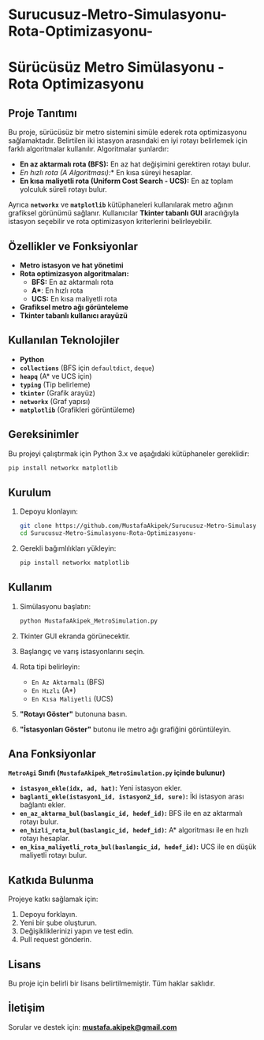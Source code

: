 # Surucusuz-Metro-Simulasyonu-Rota-Optimizasyonu-
# Sürücüsüz Metro Simülasyonu - Rota Optimizasyonu

## Proje Tanıtımı

Bu proje, sürücüsüz bir metro sistemini simüle ederek rota optimizasyonu sağlamaktadır. Belirtilen iki istasyon arasındaki en iyi rotayı belirlemek için farklı algoritmalar kullanılır. Algoritmalar şunlardır:

- **En az aktarmalı rota (BFS):** En az hat değişimini gerektiren rotayı bulur.
- **En hızlı rota (A* Algoritması):** En kısa süreyi hesaplar.
- **En kısa maliyetli rota (Uniform Cost Search - UCS):** En az toplam yolculuk süreli rotayı bulur.

Ayrıca **`networkx`** ve **`matplotlib`** kütüphaneleri kullanılarak metro ağının grafiksel görünümü sağlanır. Kullanıcılar **Tkinter tabanlı GUI** aracılığıyla istasyon seçebilir ve rota optimizasyon kriterlerini belirleyebilir.

## Özellikler ve Fonksiyonlar

- **Metro istasyon ve hat yönetimi**  
- **Rota optimizasyon algoritmaları:**  
  - **BFS:** En az aktarmalı rota
  - **A\***: En hızlı rota
  - **UCS:** En kısa maliyetli rota
- **Grafiksel metro ağı görünteleme**  
- **Tkinter tabanlı kullanıcı arayüzü**

## Kullanılan Teknolojiler

- **Python**  
- **`collections`** (BFS için `defaultdict`, `deque`)
- **`heapq`** (A* ve UCS için)
- **`typing`** (Tip belirleme)
- **`tkinter`** (Grafik arayüz)
- **`networkx`** (Graf yapısı)
- **`matplotlib`** (Grafikleri görüntüleme)

## Gereksinimler

Bu projeyi çalıştırmak için Python 3.x ve aşağıdaki kütüphaneler gereklidir:

```bash
pip install networkx matplotlib
```

## Kurulum

1. Depoyu klonlayın:

    ```bash
    git clone https://github.com/MustafaAkipek/Surucusuz-Metro-Simulasyonu-Rota-Optimizasyonu-.git
    cd Surucusuz-Metro-Simulasyonu-Rota-Optimizasyonu-
    ```

2. Gerekli bağımlılıkları yükleyin:

    ```bash
    pip install networkx matplotlib
    ```

## Kullanım

1. Simülasyonu başlatın:

    ```bash
    python MustafaAkipek_MetroSimulation.py
    ```

2. Tkinter GUI ekranda görünecektir.
3. Başlangıç ve varış istasyonlarını seçin.
4. Rota tipi belirleyin:
   - `En Az Aktarmalı` (BFS)
   - `En Hızlı` (A*)
   - `En Kısa Maliyetli` (UCS)
5. **"Rotayı Göster"** butonuna basın.
6. **"İstasyonları Göster"** butonu ile metro ağı grafiğini görüntüleyin.

## Ana Fonksiyonlar

**`MetroAgi` Sınıfı (`MustafaAkipek_MetroSimulation.py` içinde bulunur)**

- **`istasyon_ekle(idx, ad, hat)`:** Yeni istasyon ekler.
- **`baglanti_ekle(istasyon1_id, istasyon2_id, sure)`:** İki istasyon arası bağlantı ekler.
- **`en_az_aktarma_bul(baslangic_id, hedef_id)`:** BFS ile en az aktarmalı rotayı bulur.
- **`en_hizli_rota_bul(baslangic_id, hedef_id)`:** A* algoritması ile en hızlı rotayı hesaplar.
- **`en_kisa_maliyetli_rota_bul(baslangic_id, hedef_id)`:** UCS ile en düşük maliyetli rotayı bulur.

## Katkıda Bulunma

Projeye katkı sağlamak için:

1. Depoyu forklayın.
2. Yeni bir şube oluşturun.
3. Değişikliklerinizi yapın ve test edin.
4. Pull request gönderin.

## Lisans

Bu proje için belirli bir lisans belirtilmemiştir. Tüm haklar saklıdır.

## İletişim

Sorular ve destek için: **mustafa.akipek@gmail.com**
